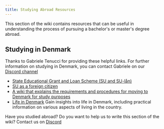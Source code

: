 ```yaml
---
title: Studying Abroad Resources
---
```


This section of the wiki contains resources that can be useful in understanding the process of pursuing a bachelor's or master's degree abroad.

## Studying in Denmark

Thanks to Gabriele Tenucci for providing these helpful links. For further information on studying in Denmark, you can contact Gabriele on our [Discord channel](https://discord.gg/uPRmhHwMem)

- [State Educational Grant and Loan Scheme (SU and SU-lån)](https://www.su.dk/english/state-educational-grant-and-loan-scheme-su/)
- [SU as a foreign citizen](https://www.su.dk/english/su-as-a-foreign-citizen/)
- [A wiki that explains the requirements and procedures for moving to Denmark for study purposes](https://studyindenmark.dk/ ) 
- [Life in Denmark](https://lifeindenmark.borger.dk/) Gain insights into life in Denmark, including practical information on various aspects of living in the country.

Have you studied abroad? Do you want to help us to write this section of the wiki? Contact us on [Discord](https://discord.gg/uPRmhHwMem)
